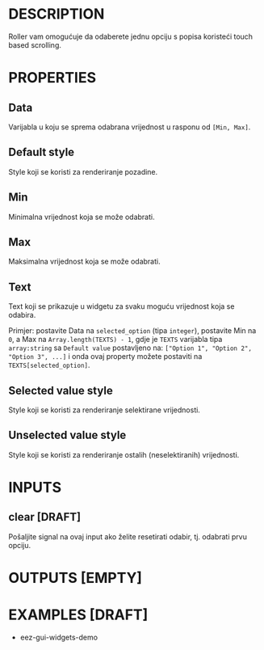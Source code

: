 # DESCRIPTION

Roller vam omogućuje da odaberete jednu opciju s popisa koristeći touch based scrolling.

# PROPERTIES

## Data

Varijabla u koju se sprema odabrana vrijednost u rasponu od `[Min, Max]`.

## Default style

Style koji se koristi za renderiranje pozadine.

## Min

Minimalna vrijednost koja se može odabrati.

## Max

Maksimalna vrijednost koja se može odabrati.

## Text

Text koji se prikazuje u widgetu za svaku moguću vrijednost koja se odabira.

Primjer: postavite Data na `selected_option` (tipa `integer`), postavite Min na `0`, a Max na `Array.length(TEXTS) - 1`, gdje je `TEXTS` varijabla tipa `array:string` sa `Default value` postavljeno na: `["Option 1", "Option 2", "Option 3", ...]` i onda ovaj property možete postaviti na `TEXTS[selected_option]`.

## Selected value style

Style koji se koristi za renderiranje selektirane vrijednosti.

## Unselected value style

Style koji se koristi za renderiranje ostalih (neselektiranih) vrijednosti.

# INPUTS

## clear [DRAFT]

Pošaljite signal na ovaj input ako želite resetirati odabir, tj. odabrati prvu opciju.

# OUTPUTS [EMPTY]

# EXAMPLES [DRAFT]

-   eez-gui-widgets-demo
